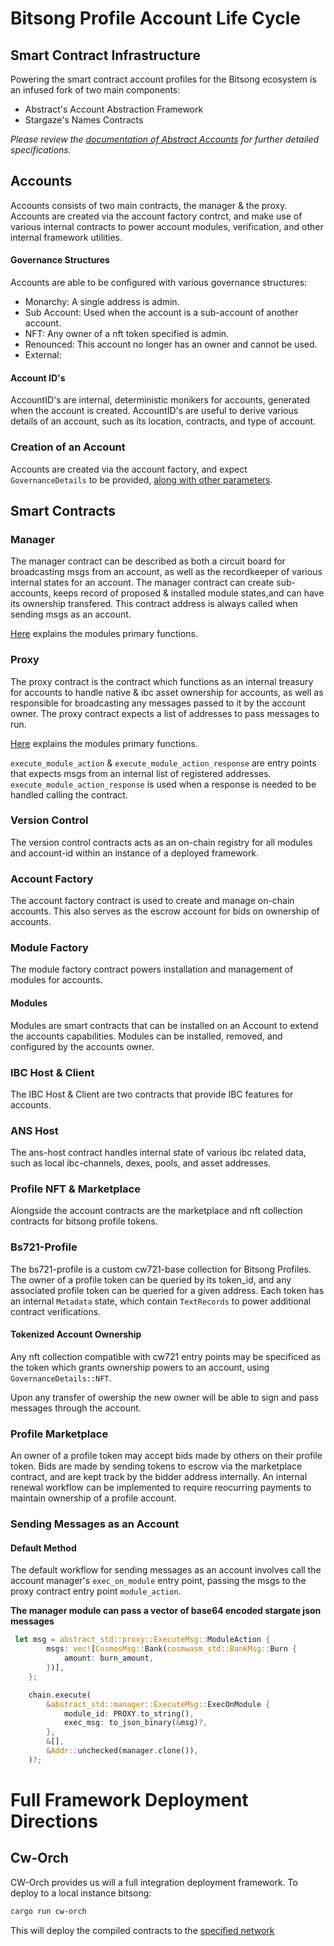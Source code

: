 # Bitsong Profile Account Life Cycle

## Smart Contract Infrastructure

Powering the smart contract account profiles for the Bitsong ecosystem is an infused fork of two main components:
- Abstract's Account Abstraction Framework
- Stargaze's Names Contracts

*Please review the [documentation of Abstract Accounts](https://docs.abstract.money/) for further detailed specifications.*

## Accounts
Accounts consists of two main contracts, the manager & the proxy. Accounts are created via the account factory contrct, and make use of various internal contracts to power account modules, verification, and other internal framework utilities.

#### Governance Structures 
Accounts are able to be configured with various governance structures:

- Monarchy: A single address is admin.
- Sub Account: Used when the account is a sub-account of another account.
- NFT: Any owner of a nft token specified is admin.
- Renounced: This account no longer has an owner and cannot be used.
- External:

#### Account ID's 

AccountID's are internal, deterministic monikers for accounts, generated when the account is created. AccountID's are useful to derive various details of an account, such as its location, contracts, and type of account. 

### Creation of an Account

Accounts are created via the account factory, and expect `GovernanceDetails` to be provided, [along with other parameters](./contracts/native/account-factory/src/commands.rs#L43).


## Smart Contracts

### Manager 
The manager contract can be described as both a circuit board for broadcasting msgs from an account, as well as the recordkeeper of various internal states for an account. The manager contract can create sub-accounts, keeps record of proposed & installed module states,and can have its ownership transfered. This contract address is always called when sending msgs as an account. 

[Here](https://docs.abstract.money/3_framework/3_architecture.html#manager-contract) explains the modules primary functions. 

### Proxy 
The proxy contract is the contract which functions as an internal treasury for accounts to handle native & ibc asset ownership for accounts, as well as responsible for broadcasting any messages passed to it by the account owner. The proxy contract expects a list of addresses to pass messages to run.

[Here](https://docs.abstract.money/3_framework/3_architecture.html#proxy-contract) explains the modules primary functions.

`execute_module_action` & `execute_module_action_response` are entry points that expects msgs from an internal list of registered addresses. `execute_module_action_response` is used when a response is needed to be handled calling the contract. 


### Version Control 

The version control contracts acts as an on-chain registry for all modules and account-id within an instance of a deployed framework. 

### Account Factory 

The account factory contract is used to create and manage on-chain accounts. This also serves as the escrow account for bids on ownership of accounts.

### Module Factory

The module factory contract powers installation and management of modules for accounts.

#### Modules 

Modules are smart contracts that can be installed on an Account to extend the accounts capabilities. Modules can be installed, removed, and configured by the accounts owner.

### IBC Host & Client

The IBC Host & Client are two contracts that provide IBC features for accounts.

### ANS Host

The ans-host contract handles internal state of various ibc related data, such as local ibc-channels, dexes, pools, and asset addresses. 

### Profile NFT & Marketplace 

Alongside the account contracts are the marketplace and nft collection contracts for bitsong profile tokens.

### Bs721-Profile
The bs721-profile is a custom cw721-base collection for Bitsong Profiles. The owner of a profile token can be queried by its token_id, and any associated profile token can be queried for a given address. Each token has an internal `Metadata` state, which contain `TextRecords` to power additional contract verifications. 

#### Tokenized Account Ownership 
 Any nft collection compatible with cw721 entry points may be specificed as the token which grants ownership powers to an account, using `GovernanceDetails::NFT`.
 
  Upon any transfer of owership the new owner will be able to sign and pass messages through the account.

### Profile Marketplace
An owner of a profile token may accept bids made by others on their profile token. Bids are made by sending tokens to escrow via the marketplace contract, and are kept track by the bidder address internally. An internal renewal workflow can be implemented to require reocurring payments to maintain ownership of a profile account. 

### Sending Messages as an Account

#### Default Method
The default workflow for sending messages as an account involves call the account manager's `exec_on_module` entry point, passing the msgs to the proxy contract entry point `module_action`. 

**The manager module can pass a vector of base64 encoded stargate json messages**
```rs
 let msg = abstract_std::proxy::ExecuteMsg::ModuleAction {
        msgs: vec![CosmosMsg::Bank(cosmwasm_std::BankMsg::Burn {
            amount: burn_amount,
        })],
    };

    chain.execute(
        &abstract_std::manager::ExecuteMsg::ExecOnModule {
            module_id: PROXY.to_string(),
            exec_msg: to_json_binary(&msg)?,
        },
        &[],
        &Addr::unchecked(manager.clone()),
    )?;
```

# Full Framework Deployment Directions

## Cw-Orch
CW-Orch provides us will a full integration deployment framework. To deploy to a local instance bitsong:
```sh 
cargo run cw-orch
```

This will deploy the compiled contracts to the [specified network](./scripts/cw-orch/src/main.rs#L19)


